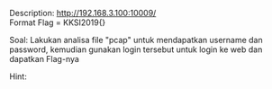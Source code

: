 Description:
http://192.168.3.100:10009/<br />
Format Flag = KKSI2019{}

Soal: Lakukan analisa file "pcap" untuk mendapatkan username dan password, kemudian gunakan login tersebut untuk login ke web dan dapatkan Flag-nya

Hint:
